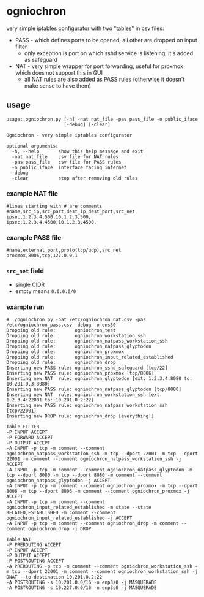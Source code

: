 # ogniochron

very simple iptables configurator with two "tables" in csv files:
* PASS - which defines ports to be opened, all other are dropped on input filter
  * only exception is port on which sshd service is listening, it's added as safeguard
* NAT - very simple wrapper for port forwarding, useful for proxmox which does not support this in GUI
  * all NAT rules are also added as PASS rules (otherwise it doesn't make sense to have them)

## usage

```
usage: ogniochron.py [-h] -nat nat_file -pas pass_file -o public_iface
                     [-debug] [-clear]

Ogniochron - very simple iptables configurator

optional arguments:
  -h, --help       show this help message and exit
  -nat nat_file    csv file for NAT rules
  -pas pass_file   csv file for PASS rules
  -o public_iface  interface facing internet
  -debug
  -clear           stop after removing old rules
``` 

### example NAT file

```
#lines starting with # are comments
#name,src_ip,src_port,dest_ip,dest_port,src_net
ipsec,1.2.3.4,500,10.1.2.3,500,
ipsec,1.2.3.4,4500,10.1.2.3,4500,
```

### example PASS file

```
#name,external_port,proto(tcp/udp),src_net
proxmox,8006,tcp,127.0.0.1
```

### `src_net` field

- single CIDR
- empty means `0.0.0.0/0`


### example run

```
# ./ogniochron.py -nat /etc/ogniochron_nat.csv -pas /etc/ogniochron_pass.csv -debug -o ens30
Dropping old rule:       ogniochron_test
Dropping old rule:       ogniochron_workstation_ssh
Dropping old rule:       ogniochron_natpass_workstation_ssh
Dropping old rule:       ogniochron_natpass_glyptodon
Dropping old rule:       ogniochron_proxmox
Dropping old rule:       ogniochron_input_related_established
Dropping old rule:       ogniochron_drop
Inserting new PASS rule: ogniochron_sshd_safeguard [tcp/22]
Inserting new PASS rule: ogniochron_proxmox [tcp/8006]
Inserting new NAT  rule: ogniochron_glyptodon [ext: 1.2.3.4:8080 to: 10.201.0.3:8080]
Inserting new PASS rule: ogniochron_natpass_glyptodon [tcp/8080]
Inserting new NAT  rule: ogniochron_workstation_ssh [ext: 1.2.3.4:22001 to: 10.201.0.2:22]
Inserting new PASS rule: ogniochron_natpass_workstation_ssh [tcp/22001]
Inserting new DROP rule: ogniochron_drop [everything!]

Table FILTER
-P INPUT ACCEPT
-P FORWARD ACCEPT
-P OUTPUT ACCEPT
-A INPUT -p tcp -m comment --comment ogniochron_natpass_workstation_ssh -m tcp --dport 22001 -m tcp --dport 22001 -m comment --comment ogniochron_natpass_workstation_ssh -j ACCEPT
-A INPUT -p tcp -m comment --comment ogniochron_natpass_glyptodon -m tcp --dport 8080 -m tcp --dport 8080 -m comment --comment ogniochron_natpass_glyptodon -j ACCEPT
-A INPUT -p tcp -m comment --comment ogniochron_proxmox -m tcp --dport 8006 -m tcp --dport 8006 -m comment --comment ogniochron_proxmox -j ACCEPT
-A INPUT -p tcp -m comment --comment ogniochron_input_related_established -m state --state RELATED,ESTABLISHED -m comment --comment ogniochron_input_related_established -j ACCEPT
-A INPUT -p tcp -m comment --comment ogniochron_drop -m comment --comment ogniochron_drop -j DROP

Table NAT
-P PREROUTING ACCEPT
-P INPUT ACCEPT
-P OUTPUT ACCEPT
-P POSTROUTING ACCEPT
-A PREROUTING -p tcp -m comment --comment ogniochron_workstation_ssh -m tcp --dport 22001 -m comment --comment ogniochron_workstation_ssh -j DNAT --to-destination 10.201.0.2:22
-A POSTROUTING -s 10.201.0.0/16 -o enp3s0 -j MASQUERADE
-A POSTROUTING -s 10.227.0.0/16 -o enp3s0 -j MASQUERADE
```
